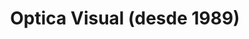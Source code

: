---
title: "Optica Visual (desde 1989)"
url: /asuncion-paraguay/optica-visual-desde-1989/
shop: óptico
---